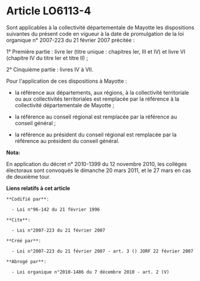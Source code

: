 # Article LO6113-4

Sont applicables à la collectivité départementale de Mayotte les dispositions suivantes du présent code en vigueur à la date
de promulgation de la loi organique n° 2007-223 du 21 février 2007 précitée : 

1° Première partie : livre Ier (titre unique : chapitres Ier, III et IV) et livre VI (chapitre IV du titre Ier et titre
II) ; 

2° Cinquième partie : livres IV à VII. 

Pour l'application de ces dispositions à Mayotte :

- la référence aux départements, aux régions, à la collectivité territoriale ou aux collectivités territoriales est remplacée
par la référence à la collectivité départementale de Mayotte ;

- la référence au conseil régional est remplacée par la référence au conseil général ;

- la référence au président du conseil régional est remplacée par la référence au président du conseil général.

**Nota:**

En application du décret n° 2010-1399 du 12 novembre 2010, les collèges électoraux sont convoqués le dimanche 20 mars 2011,
et le 27 mars en cas de deuxième tour.

**Liens relatifs à cet article**

	**Codifié par**:

	  - Loi n°96-142 du 21 février 1996

	**Cite**:

	  - Loi n°2007-223 du 21 février 2007

	**Créé par**:

	  - Loi n°2007-223 du 21 février 2007 - art. 3 () JORF 22 février 2007

	**Abrogé par**:

	  - Loi organique n°2010-1486 du 7 décembre 2010 - art. 2 (V)
